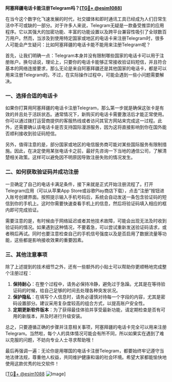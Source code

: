 **阿塞拜疆电话卡能注册Telegram吗？[[TG💪+ @esim1088](https://t.me/s/esim1088)]**

在当今这个数字化飞速发展的时代，社交媒体和即时通讯工具已经成为人们日常生活中不可或缺的一部分。对于许多人来说，Telegram无疑是一款备受推崇的应用程序。它以其强大的加密功能、丰富的功能设置以及跨平台兼容性吸引了全球数百万用户。然而，当涉及到使用特定国家或地区的电话卡来注册Telegram时，很多人可能会产生疑问：比如阿塞拜疆的电话卡能不能用来注册Telegram呢？

首先，让我们明确一点：Telegram本身并没有限制哪些国家的电话卡可以用于注册账户。换句话说，理论上，只要你的电话卡能够正常接收验证码短信，并且符合基本的网络连接要求，那么无论是来自阿塞拜疆还是其他国家的电话卡，都是可以用来注册Telegram的。不过，在实际操作过程中，可能会遇到一些小问题需要解决。

### 一、选择合适的电话卡

如果你打算用阿塞拜疆的电话卡注册Telegram，那么第一步就是确保这张卡是有效的并且处于活跃状态。通常情况下，新购买的电话卡需要激活后才能正常使用。你可以通过拨打运营商提供的客服热线或者访问其官方网站来完成这一过程。此外，还需要确认该电话卡是否支持国际漫游服务，因为这将直接影响到你在国外能否顺利接收到验证码短信。

另外，值得注意的是，部分国家或地区的电信服务商可能对某些国际服务有限制措施。因此，在决定使用某张电话卡之前，最好先咨询一下当地的通信公司，了解清楚相关政策。这样可以避免因不明原因导致注册失败的情况发生。

### 二、如何获取验证码并成功注册

一旦确定了自己的电话卡满足条件，接下来就是正式开始注册流程了。打开Telegram应用（可以从苹果App Store或谷歌Play商店下载），点击“注册”按钮进入账号创建界面。按照提示输入手机号码后，系统会自动发送一条包含验证码的短信到你的手机上。这时你需要快速查看手机上的信息，然后将验证码填入相应的框内即可完成验证。

需要注意的是，有时候由于网络延迟或者其他技术故障，可能会出现无法及时收到验证码的情况。如果遇到这种情况，不要着急，可以尝试重新发送验证码请求，或者稍后再试。同时也要注意检查自己的手机信号强度以及是否启用了数据流量等功能，这些都是影响接收效果的重要因素。

### 三、其他注意事项

除了上述提到的技术细节之外，还有一些额外的小贴士可以帮助你更顺畅地完成整个注册过程：

1. **保持耐心**：在整个过程中，请务必保持冷静，避免过于急躁。尤其是在等待验证码的时候，给自己足够的时间去处理各种突发状况。
2. **保护隐私**：在填写个人信息时，请务必谨慎对待每一个字段的内容，尤其是密码设置部分。建议采用复杂度较高的组合方式，以提高账户安全性。
3. **定期更新软件版本**：为了获得最佳体验并享受最新功能，请定期检查是否有可用的新版本，并及时进行升级安装。

总之，只要遵循正确的步骤并注意相关事项，阿塞拜疆的电话卡完全可以用来注册Telegram。当然啦，每个人的具体情况可能会有所不同，所以如果实在遇到了难以克服的问题，不妨向专业人士寻求帮助哦！

最后再强调一遍：无论你是用哪国的电话卡注册Telegram，都要始终牢记遵守当地法律法规，尊重他人权益，共同维护健康和谐的社会环境。希望大家都能愉快地使用这款优秀的社交软件！

[[TG💪+ @esim1088](https://t.me/s/esim1088) ![Image](https://i.postimg.cc/4NQfJmqS/Snipaste-2025-05-13-00-14-12.png)]